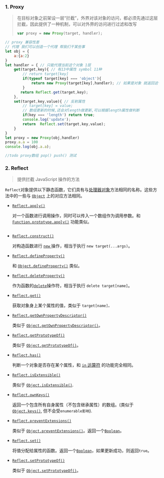 ### 1. Proxy

> 在目标对象之前架设一层“拦截”，外界对该对象的访问，都必须先通过这层拦截，因此提供了一种机制，可以对外界的访问进行过滤和改写
>
> ```javascript
> var proxy = new Proxy(target, handler);
> ```

```javascript
// proxy 兼容性差
// 代理 我们可以创造一个代理 帮我们干某些事
let obj = {
    a:{a:2}
}
let handler = { // 只能代理当前这个对象 1层
    get(target,key){ // 有13中属性 symbol 11种
        // return target[key]
        if(typeof target[key] === 'object'){
            return new Proxy(target[key],handler); // 如果是对象 就返回这个对象的代理
        }
       return Reflect.get(target,key);
    },
    set(target,key,value){ // 反射属性
        // target[key] = value;
        // 数组更新的时候,还会对length做更新,可以根据length属性做判断
        if(key === 'length') return true;
        console.log('update');
        return  Reflect.set(target,key,value);
    }
}
let proxy = new Proxy(obj,handler)
proxy.a.a = 100
console.log(obj.a.a);

//todo proxy数组 pop() push() 测试
```



### 2. Reflect

> 提供拦截 JavaScript 操作的方法

`Reflect`对象提供以下静态函数，它们具有与[处理器对象](https://developer.mozilla.org/zh-CN/docs/Web/JavaScript/Reference/Global_Objects/Proxy/handler)方法相同的名称。这些方法中的一些与 [`Object`](https://developer.mozilla.org/zh-CN/docs/Web/JavaScript/Reference/Global_Objects/Object) 上的对应方法相同。

- [`Reflect.apply()`](https://developer.mozilla.org/zh-CN/docs/Web/JavaScript/Reference/Global_Objects/Reflect/apply)

  对一个函数进行调用操作，同时可以传入一个数组作为调用参数。和 [`Function.prototype.apply()`](https://developer.mozilla.org/zh-CN/docs/Web/JavaScript/Reference/Global_Objects/Function/apply) 功能类似。

  ```
  
  ```

  

- [`Reflect.construct()`](https://developer.mozilla.org/zh-CN/docs/Web/JavaScript/Reference/Global_Objects/Reflect/construct)

  对构造函数进行 [`new` ](https://developer.mozilla.org/zh-CN/docs/Web/JavaScript/Reference/Operators/new)操作，相当于执行 `new target(...args)`。

- [`Reflect.defineProperty()`](https://developer.mozilla.org/zh-CN/docs/Web/JavaScript/Reference/Global_Objects/Reflect/defineProperty)

  和 [`Object.defineProperty()`](https://developer.mozilla.org/zh-CN/docs/Web/JavaScript/Reference/Global_Objects/Object/defineProperty) 类似。

- [`Reflect.deleteProperty()`](https://developer.mozilla.org/zh-CN/docs/Web/JavaScript/Reference/Global_Objects/Reflect/deleteProperty)

  作为函数的[`delete`](https://developer.mozilla.org/zh-CN/docs/Web/JavaScript/Reference/Operators/delete)操作符，相当于执行 `delete target[name]`。

- [`Reflect.get()`](https://developer.mozilla.org/zh-CN/docs/Web/JavaScript/Reference/Global_Objects/Reflect/get)

  获取对象身上某个属性的值，类似于 `target[name]。`

- [`Reflect.getOwnPropertyDescriptor()`](https://developer.mozilla.org/zh-CN/docs/Web/JavaScript/Reference/Global_Objects/Reflect/getOwnPropertyDescriptor)

  类似于 [`Object.getOwnPropertyDescriptor()`](https://developer.mozilla.org/zh-CN/docs/Web/JavaScript/Reference/Global_Objects/Object/getOwnPropertyDescriptor)。

- [`Reflect.getPrototypeOf()`](https://developer.mozilla.org/zh-CN/docs/Web/JavaScript/Reference/Global_Objects/Reflect/getPrototypeOf)

  类似于 [`Object.getPrototypeOf()`](https://developer.mozilla.org/zh-CN/docs/Web/JavaScript/Reference/Global_Objects/Object/getPrototypeOf)。

- [`Reflect.has()`](https://developer.mozilla.org/zh-CN/docs/Web/JavaScript/Reference/Global_Objects/Reflect/has)

  判断一个对象是否存在某个属性，和 [`in` 运算符](https://developer.mozilla.org/zh-CN/docs/Web/JavaScript/Reference/Operators/in) 的功能完全相同。

- [`Reflect.isExtensible()`](https://developer.mozilla.org/zh-CN/docs/Web/JavaScript/Reference/Global_Objects/Reflect/isExtensible)

  类似于 [`Object.isExtensible()`](https://developer.mozilla.org/zh-CN/docs/Web/JavaScript/Reference/Global_Objects/Object/isExtensible).

- [`Reflect.ownKeys()`](https://developer.mozilla.org/zh-CN/docs/Web/JavaScript/Reference/Global_Objects/Reflect/ownKeys)

  返回一个包含所有自身属性（不包含继承属性）的数组。(类似于 [`Object.keys()`](https://developer.mozilla.org/zh-CN/docs/Web/JavaScript/Reference/Global_Objects/Object/keys), 但不会受`enumerable影响`).

- [`Reflect.preventExtensions()`](https://developer.mozilla.org/zh-CN/docs/Web/JavaScript/Reference/Global_Objects/Reflect/preventExtensions)

  类似于 [`Object.preventExtensions()`](https://developer.mozilla.org/zh-CN/docs/Web/JavaScript/Reference/Global_Objects/Object/preventExtensions)。返回一个[`Boolean`](https://developer.mozilla.org/zh-CN/docs/Web/JavaScript/Reference/Boolean)。

- [`Reflect.set()`](https://developer.mozilla.org/zh-CN/docs/Web/JavaScript/Reference/Global_Objects/Reflect/set)

  将值分配给属性的函数。返回一个[`Boolean`](https://developer.mozilla.org/zh-CN/docs/Web/JavaScript/Reference/Boolean)，如果更新成功，则返回`true`。

- [`Reflect.setPrototypeOf()`](https://developer.mozilla.org/zh-CN/docs/Web/JavaScript/Reference/Global_Objects/Reflect/setPrototypeOf)

  类似于 [`Object.setPrototypeOf()`](https://developer.mozilla.org/zh-CN/docs/Web/JavaScript/Reference/Global_Objects/Object/setPrototypeOf)。



